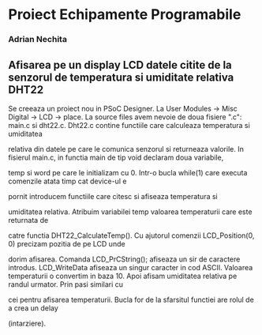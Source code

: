 # Proiect Echipamente Programabile
### Adrian Nechita

## Afisarea pe un display LCD datele citite de la senzorul de temperatura si umiditate relativa DHT22
 
Se creeaza un proiect nou in PSoC Designer.
La User Modules -> Misc Digital -> LCD -> place.
La source files avem nevoie de doua fisiere ".c": main.c si dht22.c.
Dht22.c contine functiile care calculeaza temperatura si umiditatea 

relativa din datele pe care le comunica senzorul si returneaza valorile.
In fisierul main.c, in functia main de tip void declaram doua variabile, 

temp si word pe care le initializam cu 0.
Intr-o bucla while(1) care executa comenzile atata timp cat device-ul e 

pornit introducem functiile care citesc si afiseaza temperatura si 

umiditatea relativa.
Atribuim variabilei temp valoarea temperaturii care este returnata de 

catre functia DHT22_CalculateTemp().
Cu ajutorul comenzii LCD_Position(0, 0) precizam pozitia de pe LCD unde 

dorim afisarea.
Comanda LCD_PrCString(); afiseaza un sir de caractere introdus.
LCD_WriteData afiseaza un singur caracter in cod ASCII.
Valoarea temperaturii o convertim in baza 10.
Apoi afisam umiditatea relativa pe randul urmator. Prin pasi similari cu 

cei pentru afisarea temperaturii.
Bucla for de la sfarsitul functiei are rolul de a crea un delay 

(intarziere).